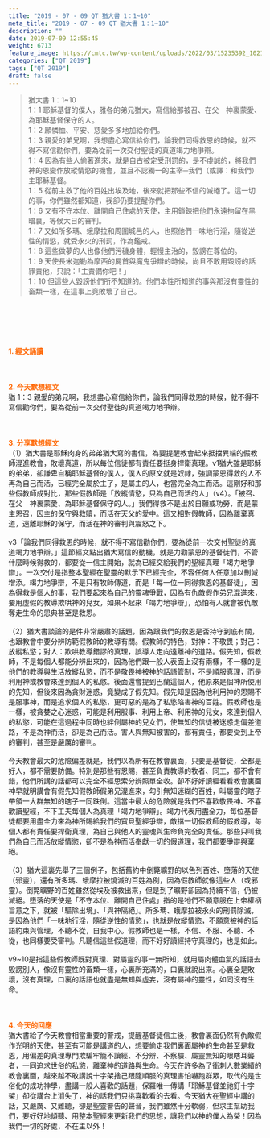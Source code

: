 ```yaml
---
title: "2019 - 07 - 09 QT 猶大書 1：1~10"
meta_title: "2019 - 07 - 09 QT 猶大書 1：1~10"
description: ""
date: 2019-07-09 12:55:45
weight: 6713
feature_image: https://cmtc.tw/wp-content/uploads/2022/03/15235392_10211799862337740_180693556567566654_o-1.webp
categories: ["QT 2019"]
tags: ["QT 2019"]
draft: false
---
```


<blockquote>猶大書 1：1~10<br />
1：1 耶穌基督的僕人，雅各的弟兄猶大，寫信給那被召、在父　神裏蒙愛、為耶穌基督保守的人。<br />
1：2 願憐恤、平安、慈愛多多地加給你們。<br />
1：3 親愛的弟兄啊，我想盡心寫信給你們，論我們同得救恩的時候，就不得不寫信勸你們，要為從前一次交付聖徒的真道竭力地爭辯。<br />
1：4 因為有些人偷著進來，就是自古被定受刑罰的，是不虔誠的，將我們　神的恩變作放縱情慾的機會，並且不認獨一的主宰─我們（或譯：和我們）主耶穌基督。<br />
1：5 從前主救了他的百姓出埃及地，後來就把那些不信的滅絕了。這一切的事，你們雖然都知道，我卻仍要提醒你們。<br />
1：6 又有不守本位、離開自己住處的天使，主用鎖鍊把他們永遠拘留在黑暗裏，等候大日的審判。<br />
1：7 又如所多瑪、蛾摩拉和周圍城邑的人，也照他們一味地行淫，隨從逆性的情慾，就受永火的刑罰，作為鑑戒。<br />
1：8 這些做夢的人也像他們污穢身體，輕慢主治的，毀謗在尊位的。<br />
1：9 天使長米迦勒為摩西的屍首與魔鬼爭辯的時候，尚且不敢用毀謗的話罪責他，只說：「主責備你吧！」<br />
1：10 但這些人毀謗他們所不知道的。他們本性所知道的事與那沒有靈性的畜類一樣，在這事上竟敗壞了自己。</blockquote><br />
&nbsp;<br />
<br />
&nbsp;<br />
<br />
<span style="color: #ff6600;"><strong>1. </strong><strong>經文誦讀</strong></span><br />
<br />
<span style="color: #ff6600;"><strong> </strong></span><br />
<br />
<span style="color: #ff6600;"><strong>2. 今天默想</strong><strong>經文<br />
</strong></span>猶 1：3 親愛的弟兄啊，我想盡心寫信給你們，論我們同得救恩的時候，就不得不寫信勸你們，要為從前一次交付聖徒的真道竭力地爭辯。<br />
<br />
&nbsp;<br />
<br />
<span style="color: #ff6600;"><strong>3. 分享默想經文<br />
</strong></span>（1）猶大書是耶穌肉身的弟弟猶大寫的書信，為要提醒教會起來抵擋異端的假教師混進教會，敗壞真道，所以每位信徒都有責任要挺身捍衛真理。v1猶大雖是耶穌的弟弟，卻謙卑自稱耶穌基督的僕人，僕人的原文就是奴隸，強調蒙恩得救的人不再為自己而活，已經完全屬於主了，是屬主的人，也當完全為主而活。這剛好和那些假教師成對比，那些假教師是「放縱情慾，只為自己而活的人」（v4）。「被召、在父　神裏蒙愛、為耶穌基督保守的人。」我們得救不是出於自願或功勞，而是蒙主恩召，因主的保守與救贖，而活在天父的愛中。這又相對假教師，因為離棄真道，遠離耶穌的保守，而活在神的審判與震怒之下。<br />
<br />
v3「論我們同得救恩的時候，就不得不寫信勸你們，要為從前一次交付聖徒的真道竭力地爭辯。」這節經文點出猶大寫信的動機，就是力勸蒙恩的基督徒們，不管什麼時候得救的，都要從一信主開始，就為已經交給我們的聖經真理「竭力地爭辯」。一次交付是指整本聖經在聖靈的默示下已經完全，不容任何人任意加以刪減增添。竭力地爭辯，不是只有牧師傳道，而是「每一位一同得救恩的基督徒」，因為得救是個人的事，我們要起來為自己的靈魂爭戰，因為有仇敵假作弟兄混進來，要用虛假的教導欺哄神的兒女，如果不起來「竭力地爭辯」，恐怕有人就會被仇敵奪走生命的恩典甚至是救恩。<br />
<br />
（2）猶大書談論的是件非常嚴肅的話題，因為跟我們的救恩是否持守到底有關，也跟教會中要分辨防範假教師的教導有關。假教師的特色，對神：不敬畏；對己：放縱私慾；對人：欺哄教導錯謬的真理，誤導人走向遠離神的道路。假先知，假教師，不是每個人都能分辨出來的，因為他們跟一般人表面上沒有兩樣，不一樣的是他們的教導與生活放縱私慾，而不是敬畏神被神的話語管制，不是順服真理，而是利用神或教會來達到個人的私慾。後面還會提到巴蘭這個人，他原來是個神所使用的先知，但後來因為貪財迷惑，竟變成了假先知。假先知是因為他利用神的恩賜不是服事神，而是追求個人的私慾，更可惡的是為了私慾陷害神的百姓。假教師也是一樣，被貪婪之心迷惑，可能是利用服事、利用上帝、利用神的兒女，來達到個人的私慾，可能在這過程中同時也絆倒屬神的兒女們，使無知的信徒被迷惑走偏差道路，不是為神而活，卻是為己而活。害人與無知被害的，都有責任，都要受到上帝的審判，甚至是嚴厲的審判。<br />
<br />
今天教會最大的危險偏差就是，我們以為所有在教會裏面，只要是基督徒，全都是好人，都不需要防備。特別是那些有恩賜，甚至負責教導的牧者、同工，都不會有錯，他們所講的話都可以完全不經思索分辨照單全收。卻不好好讀經看看教會裏面神早就明講會有假先知假教師假弟兄混進來，勾引無知迷糊的百姓，叫屬靈的瞎子帶領一大群無知的瞎子一同跌倒。這當中最大的危險就是我們不喜歡敬畏神、不喜歡讀聖經，不下工夫每個人為真理「竭力地爭辯」。竭力代表用盡全力，每位基督徒都要用盡全力來為神所賜給我們的寶貝聖經爭辯，敵擋一切假教師的假教導，每個人都有責任要捍衛真理，為自己與他人的靈魂與生命負完全的責任。那些只叫我們為自己而活放縱情慾，卻不是為神而活奉獻一切的假道理，我們都要爭辯與棄絕。<br />
<br />
（3）猶大這裏先舉了三個例子，包括舊約中倒斃曠野的以色列百姓、墮落的天使（邪靈），還有所多瑪、蛾摩拉被燒滅的百姓為例，因為假教師就像這些人（或邪靈）。倒斃曠野的百姓雖然從埃及被救出來，但是到了曠野卻因為持續不信，仍被滅絕。墮落的天使是「不守本位、離開自己住處」指的是牠們不願意服在上帝權柄旨意之下，就被「驅除出境」、「與神隔絕」。所多瑪、蛾摩拉被永火的刑罰除滅，是因為他們「一味地行淫，隨從逆性的情慾」，也就是放縱情慾，不願意被神的話語約束與管理，不聽不從，自我中心。假教師也是一樣，不信、不服、不聽、不從，也同樣要受審判。凡聽信這些假道理，而不好好讀經持守真理的，也是如此。<br />
<br />
v9~10是指這些假教師既對真理、對屬靈的事一無所知，就用屬肉體血氣的話語去毀謗別人，像沒有靈性的畜類一樣，心裏所充滿的，口裏就說出來。心裏全是敗壞，沒有真理，口裏的話語也就盡是無知與虛妄，沒有屬神的靈性，如同沒有生命。<br />
<br />
&nbsp;<br />
<br />
<span style="color: #ff6600;"><strong>4. 今天的回應<br />
</strong></span>猶大書給了今天教會相當重要的警戒，提醒基督徒信主後，教會裏面仍然有仇敵假作光明的天使，甚至有可能是講道的人，想要偷走我們裏面屬神的生命甚至是救恩，用偏差的真理專門欺騙牢籠不讀經、不分辨、不察驗、屬靈無知的眼瞎耳聾者，一同追求世俗的私慾，離棄神的道路與生命。今天在許多為了衝刺人數業績的教會裏面，越來越不敢講說十字架捨己跟隨順服的真理害怕嚇跑群眾，取代的是世俗化的成功神學，盡講一般人喜歡的話題，保羅唯一傳講「耶穌基督並祂釘十字架」卻從講台上消失了，神的話我們只挑喜歡看的去看。今天猶大在聖經中講的話，又嚴厲、又難聽，卻是聖靈警告的聲音，我們雖然十分軟弱，但求主幫助我們，要好好地傾聽、用整本聖經來更新我們的思想，讓我們以神的僕人為榮！因為我們一切的好處，不在主以外！
        